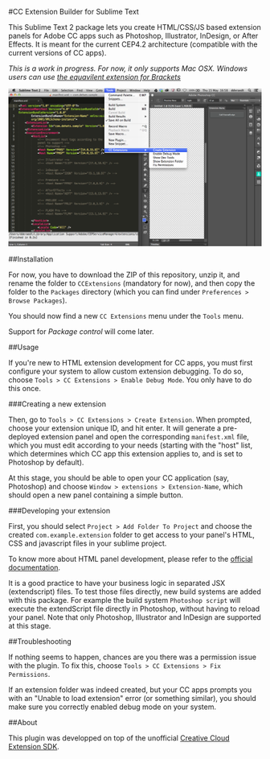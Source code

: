 #CC Extension Builder for Sublime Text

This Sublime Text 2 package lets you create HTML/CSS/JS based extension panels for Adobe CC apps such as Photoshop, Illustrator, InDesign, or After Effects. It is meant for the current CEP4.2 architecture (compatible with the current versions of CC apps).


*This is a work in progress. For now, it only supports Mac OSX. Windows users can use [the equavilent extension for Brackets](https://github.com/davidderaedt/CC-Extension-Builder-for-Brackets)*

![image](assets/screenshot.png)


##Installation

For now, you have to download the ZIP of this repository, unzip it, and rename the folder to `CCExtensions` (mandatory for now), and then copy the folder to the `Packages` directory (which you can find under `Preferences > Browse Packages`).

You should now find a new `CC Extensions` menu under the `Tools` menu.

Support for *Package control* will come later.


##Usage

If you're new to HTML extension development for CC apps, you must first configure your system to allow custom extension debugging. To do so, choose `Tools > CC Extensions > Enable Debug Mode`. You only have to do this once.

###Creating a new extension

Then, go to `Tools > CC Extensions > Create Extension`. When prompted, choose your extension unique ID, and hit enter. It will generate a pre-deployed extension panel and open the corresponding `manifest.xml` file, which you must edit according to your needs (starting with the "host" list, which determines which CC app this extension applies to, and is set to Photoshop by default).

At this stage, you should be able to open your CC application (say, Photoshop) and choose `Window > extensions > Extension-Name`, which should open a new panel containing a simple button.

###Developing your extension

First, you should select `Project > Add Folder To Project` and choose the created `com.example.extension` folder to get access to your panel's HTML, CSS and javascript files in your sublime project.

To know more about HTML panel development, please refer to the [official documentation](http://wwwimages.adobe.com/content/dam/Adobe/en/devnet/cs-extension-builder/pdfs/CC_Extension_SDK.pdf).

It is a good practice to have your business logic in separated JSX (extendscript) files. To test those files directly, new build systems are added with this package. For example the build system `Photoshop script` will execute the extendScript file directly in Photoshop, without having to reload your panel. Note that only Photoshop, Illustrator and InDesign are supported at this stage.


##Troubleshooting

If nothing seems to happen, chances are you there was a permission issue with the plugin. To fix this, choose `Tools > CC Extensions > Fix Permissions`.

If an extension folder was indeed created, but your CC apps prompts you with an "Unable to load extension" error (or something similar), you should make sure you correctly enabled debug mode on your system.


##About

This plugin was developped on top of the unofficial [Creative Cloud Extension SDK](https://github.com/davidderaedt/CC-EXT-SDK).
